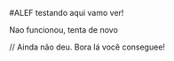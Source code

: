 #ALEF
testando aqui vamo ver!


Nao funcionou, tenta de novo


// Ainda não deu. Bora lá você conseguee!
